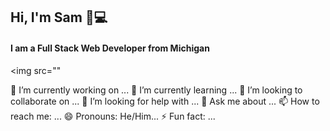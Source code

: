 ## Hi, I'm Sam 👋:computer:

#### I am a Full Stack Web Developer from Michigan
<img src=""

🔭 I’m currently working on ...
🌱 I’m currently learning ...
👯 I’m looking to collaborate on ...
🤔 I’m looking for help with ...
💬 Ask me about ...
📫 How to reach me: ...
😄 Pronouns: He/Him...
⚡ Fun fact: ...
